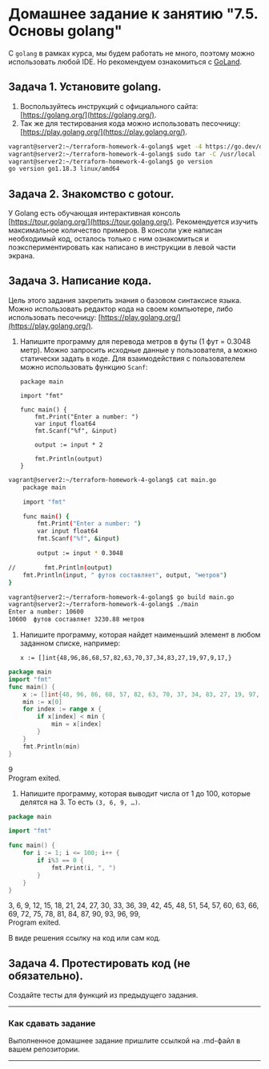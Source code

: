 # Домашнее задание к занятию "7.5. Основы golang"

С `golang` в рамках курса, мы будем работать не много, поэтому можно использовать любой IDE. 
Но рекомендуем ознакомиться с [GoLand](https://www.jetbrains.com/ru-ru/go/).  

## Задача 1. Установите golang.
1. Воспользуйтесь инструкций с официального сайта: [https://golang.org/](https://golang.org/).
2. Так же для тестирования кода можно использовать песочницу: [https://play.golang.org/](https://play.golang.org/).
```bash
vagrant@server2:~/terraform-homework-4-golang$ wget -4 https://go.dev/dl/go1.18.3.linux-amd64.tar.gz
vagrant@server2:~/terraform-homework-4-golang$ sudo tar -C /usr/local -xzf go1.18.3.linux-amd64.tar.gzvagrant@server2:~/terraform-homework-4-golang$ export PATH=$PATH:/usr/local/go/bin
vagrant@server2:~/terraform-homework-4-golang$ go version
go version go1.18.3 linux/amd64
```

## Задача 2. Знакомство с gotour.
У Golang есть обучающая интерактивная консоль [https://tour.golang.org/](https://tour.golang.org/). 
Рекомендуется изучить максимальное количество примеров. В консоли уже написан необходимый код, 
осталось только с ним ознакомиться и поэкспериментировать как написано в инструкции в левой части экрана.  

## Задача 3. Написание кода. 
Цель этого задания закрепить знания о базовом синтаксисе языка. Можно использовать редактор кода 
на своем компьютере, либо использовать песочницу: [https://play.golang.org/](https://play.golang.org/).

1. Напишите программу для перевода метров в футы (1 фут = 0.3048 метр). Можно запросить исходные данные 
у пользователя, а можно статически задать в коде.
    Для взаимодействия с пользователем можно использовать функцию `Scanf`:
    ```
    package main
    
    import "fmt"
    
    func main() {
        fmt.Print("Enter a number: ")
        var input float64
        fmt.Scanf("%f", &input)
    
        output := input * 2
    
        fmt.Println(output)    
    }
    ```

```bash
vagrant@server2:~/terraform-homework-4-golang$ cat main.go 
    package main

    import "fmt"

    func main() {
        fmt.Print("Enter a number: ")
        var input float64
        fmt.Scanf("%f", &input)

        output := input * 0.3048

//        fmt.Println(output)
	fmt.Println(input, " футов составляет", output, "метров")
}

vagrant@server2:~/terraform-homework-4-golang$ go build main.go 
vagrant@server2:~/terraform-homework-4-golang$ ./main 
Enter a number: 10600
10600  футов составляет 3230.88 метров
```
 
1. Напишите программу, которая найдет наименьший элемент в любом заданном списке, например:
    ```
    x := []int{48,96,86,68,57,82,63,70,37,34,83,27,19,97,9,17,}
    ```

```go
package main
import "fmt"
func main() {
	x := []int{48, 96, 86, 68, 57, 82, 63, 70, 37, 34, 83, 27, 19, 97, 9, 17}
	min := x[0]
	for index := range x {
		if x[index] < min {
			min = x[index]
		}
	}
	fmt.Println(min)
}
```
9  
Program exited.  
1. Напишите программу, которая выводит числа от 1 до 100, которые делятся на 3. То есть `(3, 6, 9, …)`.

```go
package main

import "fmt"

func main() {
	for i := 1; i <= 100; i++ {
		if i%3 == 0 {
			fmt.Print(i, ", ")
		}
	}
}
```
3, 6, 9, 12, 15, 18, 21, 24, 27, 30, 33, 36, 39, 42, 45, 48, 51, 54, 57, 60, 63, 66, 69, 72, 75, 78, 81, 84, 87, 90, 93, 96, 99,   
Program exited.  

В виде решения ссылку на код или сам код. 

## Задача 4. Протестировать код (не обязательно).

Создайте тесты для функций из предыдущего задания. 

---

### Как cдавать задание

Выполненное домашнее задание пришлите ссылкой на .md-файл в вашем репозитории.

---

